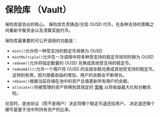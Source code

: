 # 保险库 （Vault）

保险库是协议的核心。 保险库负责铸造/兑现 OUSD 代币，在各种支持的策略之间重新平衡资金以及清算奖励代币。

保险库最重要的可公开调用的功能是：

* `mint()`允许将一种受支持的稳定币转换为 OUSD
* `mintMultiple()`允许在一次调用中将多种受支持的稳定币转同时换为 OUSD
* `redeem()`允许将指定数量的 OUSD 兑换成其他受支持的稳定币。
* `redeemAll()`允许一个用户将 OUSD 的全部余额兑换成其他受支持的稳定币。 这特别有用，因为随着收益的增加，用户的余额会不断增长。
* `rebase()`根据当前存储在池中的资产总值更新所有用户的余额。
* `allocate()`将被管理的资产转移到其规定的 [策略](strategies.md) 以将收益最大化和分散风险。

兑现时，是由协议（而不是用户）决定将哪个稳定币退还给用户。 决定退还哪个硬币是基于池中所持有资产的比率。



